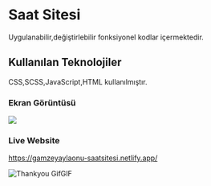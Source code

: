 ﻿<h1> Saat Sitesi </h1>

Uygulanabilir,değiştirlebilir fonksiyonel kodlar içermektedir.


<h2> Kullanılan Teknolojiler </h2>

CSS,SCSS,JavaScript,HTML kullanılmıştır.

<h3> Ekran Görüntüsü </h3>

![](<ezgif.com-video-to-gif (1).gif>)


<h3> Live Website </h3>

https://gamzeyaylaonu-saatsitesi.netlify.app/


![Thankyou GifGIF](https://github.com/gamzeyaylaonu/SaatSitesi-Projem/assets/135466558/c00bff47-df54-4618-a1f4-b36fa99084f7)

